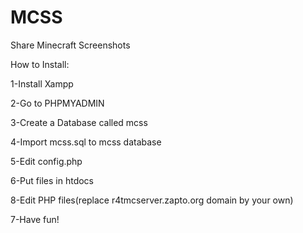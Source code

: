 MCSS
====

Share Minecraft Screenshots

How to Install:

1-Install Xampp

2-Go to PHPMYADMIN

3-Create a Database called mcss

4-Import mcss.sql to mcss database

5-Edit config.php

6-Put files in htdocs

8-Edit PHP files(replace r4tmcserver.zapto.org domain by your own)

7-Have fun!